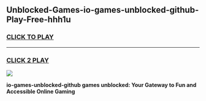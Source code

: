 
## Unblocked-Games-io-games-unblocked-github-Play-Free-hhh1u
<h3>
<a href="https://premium76.site?title=io-games-unblocked-github&ref=17A">CLICK TO PLAY</a></h3>
<hr>

<h3>
<a href="https://premium76.site?title=io-games-unblocked-github&ref=17A">CLICK 2 PLAY</a>
  
</h3>

<a href="https://premium76.site?title=io-games-unblocked-github&ref=17A"><img src="https://clearcache.store/games.png"></a>


**io-games-unblocked-github games unblocked: Your Gateway to Fun and Accessible Online Gaming**
